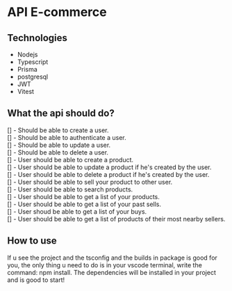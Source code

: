 # API E-commerce

## Technologies
- Nodejs
- Typescript
- Prisma
- postgresql
- JWT
- Vitest


 ## What the api should do?
 
 [] - Should be able to create a user. </br>
 [] - Should be able to authenticate a user.  </br>
 [] - Should be able to update a user. </br>
 [] - Should be able to delete a user. </br>
 [] - User should be able to create a product. </br>
 [] - User should be able to update a product if he's created by the user. </br>
 [] - User should be able to delete a product if he's created by the user. </br>
 [] - User should be able to sell your product to other user. </br>
 [] - User should be able to search products. </br>
 [] - User should be able to get a list of your products. </br>
 [] - User should be able to get a list of your past sells. </br>
 [] - User shoud be able to get a list of your buys. </br>
 [] - User should be able to get a list of products of their most nearby sellers.
  
 
## How to use
If u see the project and the tsconfig and the builds in package is good for you, the only thing u need to do is in your vscode terminal, write the command: npm install.
The dependencies will be installed in your project and is good to start!


